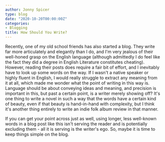 ```yaml
---
author: Jonny Spicer
type: blog
date: "2020-10-20T00:00:00Z"
categories:
- Blogging
title: How Should You Write?
---
```

Recently, one of my old school friends has also started a blog. They write far more articulately and elegantly than I do, and I'm very jealous of their well-honed grasp on the English
language (although admittedly I do feel like the fact they did a degree in English Literature constitutes cheating). However, reading their posts does require a fair bit of effort,
and I inevitably have to look up some words on the way. If I wasn't a native speaker or highly fluent in English, I would really struggle to extract any meaning from it at all, which
made me wonder what the point of writing in this way is. Language should be about conveying ideas and meaning, and precision is important in this, but past a certain point, is a writer
merely showing off? It's one thing to write a novel in such a way that the words have a certain kind of beauty, even if that beauty is hand-in-hand with complexity, but I think it's
another thing entirely to write an indie folk album review in that manner.

If you can get your point across just as well, using longer, less well-known words in a blog post like this isn't serving the reader and is potentially excluding them - all it is
serving is the writer's ego. So, maybe it is time to keep things simple on the blog.
